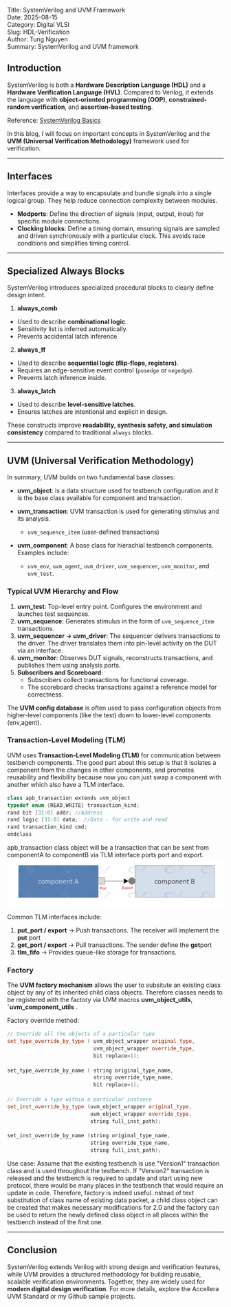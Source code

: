 Title: SystemVerilog and UVM Framework  
Date: 2025-08-15  
Category: Digital VLSI  
Slug: HDL-Verification  
Author: Tung Nguyen  
Summary: SystemVerilog and UVM framework  
<!-- PELICAN_END_SUMMARY -->

## Introduction
SystemVerilog is both a **Hardware Description Language (HDL)** and a **Hardware Verification Language (HVL)**. Compared to Verilog, it extends the language with **object-oriented programming (OOP)**, **constrained-random verification**, and **assertion-based testing**.  

Reference: [SystemVerilog Basics](https://vlsiverify.com/systemverilog/)

In this blog, I will focus on important concepts in SystemVerilog and the **UVM (Universal Verification Methodology)** framework used for verification.  

---

## Interfaces
Interfaces provide a way to encapsulate and bundle signals into a single logical group. They help reduce connection complexity between modules.  

- **Modports**: Define the direction of signals (input, output, inout) for specific module connections.  
- **Clocking blocks**: Define a timing domain, ensuring signals are sampled and driven synchronously with a particular clock. This avoids race conditions and simplifies timing control.  

---

## Specialized Always Blocks
SystemVerilog introduces specialized procedural blocks to clearly define design intent.   

1. **always_comb**  
  - Used to describe **combinational logic**.  
  - Sensitivity list is inferred automatically.  
  - Prevents accidental latch inference

2. **always_ff**  
  - Used to describe **sequential logic (flip-flops, registers)**.  
  - Requires an edge-sensitive event control (`posedge` or `negedge`).  
  - Prevents latch inference inside.  

3. **always_latch**  
  - Used to describe **level-sensitive latches**.  
  - Ensures latches are intentional and explicit in design.  

These constructs improve **readability, synthesis safety, and simulation consistency** compared to traditional `always` blocks.  

---

## UVM (Universal Verification Methodology)
In summary, UVM builds on two fundamental base classes:
- **uvm_object**: is a data structure used for testbench configuration and it is the base class available for component and transaction. 

- **uvm_transaction**:  UVM transaction is used for generating stimulus and its analysis. 
  + `uvm_sequence_item` (user-defined transactions)  

- **uvm_component**: A base class for hierachial testbench components. Examples include:  
  - `uvm_env`, `uvm_agent`, `uvm_driver`, `uvm_sequencer`, `uvm_monitor`, and `uvm_test`.  

### Typical UVM Hierarchy and Flow
1. **uvm_test**: Top-level entry point. Configures the environment and launches test sequences.  
2. **uvm_sequence**: Generates stimulus in the form of `uvm_sequence_item` transactions.  
3. **uvm_sequencer → uvm_driver**: The sequencer delivers transactions to the driver. The driver translates them into pin-level activity on the DUT via an interface.  
4. **uvm_monitor**: Observes DUT signals, reconstructs transactions, and publishes them using analysis ports.  
5. **Subscribers and Scoreboard**:  
   - Subscribers collect transactions for functional coverage.  
   - The scoreboard checks transactions against a reference model for correctness.  

The **UVM config database** is often used to pass configuration objects from higher-level components (like the test) down to lower-level components (env,agent).  

### Transaction-Level Modeling (TLM)
UVM uses **Transaction-Level Modeling (TLM)** for communication between testbench components. The good part about this setup is that it isolates a component from the changes in other components, and promotes reusability and flexibility because now you can just swap a component with another which also have a TLM interface.

```CPP
class apb_transaction extends uvm_object
typedef enum {READ,WRITE} transaction_kind;
rand bit [31:0] addr; //Address
rand logic [31:0] data;  //Data - for write and read
rand transaction_kind cmd;
endclass
```
apb_transaction class object will be a transaction that can be sent from componentA to componentB via TLM interface ports port and export.
![TLM Interface](../images/digital_design/TLM_Port.png)


Common TLM interfaces include:  
1. **put_port / export** → Push transactions. The receiver will implement the **put** port
2. **get_port / export** → Pull transactions. The sender define the **get**port
3. **tlm_fifo** → Provides queue-like storage for transactions.  

### Factory
The **UVM factory mechanism** allows the user to subsitute an existing class object by any of its inherited child class objects. Therefore classes needs to be registered with the factory via UVM macros **uvm_object_utils**, **`uvm_component_utils** .

Factory override method:
```CPP
// Override all the objects of a particular type
set_type_override_by_type ( uvm_object_wrapper original_type,
                            uvm_object_wrapper override_type,
                            bit replace=1);

set_type_override_by_name ( string original_type_name,
                            string override_type_name,
                            bit replace=1);

// Override a type within a particular instance
set_inst_override_by_type (uvm_object_wrapper original_type,
                           uvm_object_wrapper override_type,
                           string full_inst_path);

set_inst_override_by_name (string original_type_name,
                           string override_type_name,
                           string full_inst_path);
```

Use case: Assume that the existing testbench is use "Version1" transaction class and is used throughout the testbench. If "Version2" transaction is released and the testbench is required to update and start using new protocol, there would be many places in the testbench that would require an update in code. Therefore, factory is indeed useful. nstead of text substitution of class name of existing data packet, a child class object can be created that makes necessary modifications for 2.0 and the factory can be used to return the newly defined class object in all places within the testbench instead of the first one.
 

---

## Conclusion
SystemVerilog extends Verilog with strong design and verification features, while UVM provides a structured methodology for building reusable, scalable verification environments. Together, they are widely used for **modern digital design verification**. For more details, explore the Accellera UVM Standard or my Github sample projects.  